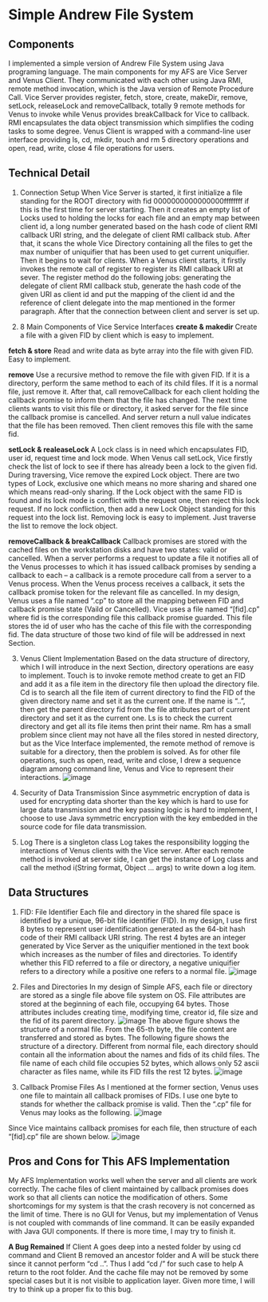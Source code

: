 Simple Andrew File System
=========================

Components
----------
I implemented a simple version of Andrew File System using Java programing language. 
The main components for my AFS are Vice Server and Venus Client. They communicated with each other using Java RMI, remote method invocation, which is the Java version of Remote Procedure Call. Vice Server provides register, fetch, store, create, makeDir, remove, setLock, releaseLock and removeCallback, totally 9 remote methods for Venus to invoke while Venus provides breakCallback for Vice to callback. RMI encapsulates the data object transmission which simplifies the coding tasks to some degree.
Venus Client is wrapped with a command-line user interface providing ls, cd, mkdir, touch and rm 5 directory operations and open, read, write, close 4 file operations for users.

Technical Detail
----------------
1. Connection Setup
When Vice Server is started, it first initialize a file standing for the ROOT directory with fid 0000000000000000ffffffff if this is the first time for server starting. Then it creates an empty list of Locks used to holding the locks for each file and an empty map between client id, a long number generated based on the hash code of client RMI callback URI string, and the delegate of client RMI callback stub. After that, it scans the whole Vice Directory containing all the files to get the max number of uniquifier that has been used to get current uniquifier. Then it begins to wait for clients.
When a Venus client starts, it firstly invokes the remote call of register to register its RMI callback URI at sever. The register method do the following jobs: generating the delegate of client RMI callback stub, generate the hash code of the given URI as client id and put the mapping of the client id and the reference of client delegate into the map mentioned in the former paragraph. 
After that the connection between client and server is set up.

2. 8 Main Components of Vice Service Interfaces
**create & makedir**
Create a file with a given FID by client which is easy to implement.

**fetch & store**
Read and write data as byte array into the file with given FID. Easy to implement.

**remove**
Use a recursive method to remove the file with given FID. If it is a directory, perform the same method to each of its child files. If it is a normal file, just remove it. After that, call removeCallback for each client holding the callback promise to inform them that the file has changed. The next time clients wants to visit this file or directory, it asked server for the file since the callback promise is cancelled. And server return a null value indicates that the file has been removed. Then client removes this file with the same fid.

**setLock & realeaseLock**
A Lock class is in need which encapsulates FID, user id, request time and lock mode. When Venus call setLock, Vice firstly check the list of lock to see if there has already been a lock to the given fid. During traversing, Vice remove the expired Lock object. There are two types of Lock, exclusive one which means no more sharing and shared one which means read-only sharing. If the Lock object with the same FID is found and its lock mode is conflict with the request one, then reject this lock request. If no lock confliction, then add a new Lock Object standing for this request into the lock list. Removing lock is easy to implement. Just traverse the list to remove the lock object.

**removeCallback & breakCallback**
Callback promises are stored with the cached files on the workstation disks and have two states: valid or cancelled. When a server performs a request to update a file it notifies all of the Venus processes to which it has issued callback promises by sending a callback to each – a callback is a remote procedure call from a server to a Venus process. When the Venus process receives a callback, it sets the callback promise token for the relevant file as cancelled.
In my design, Venus uses a file named “.cp” to store all the mapping between FID and callback promise state (Vaild or Cancelled). Vice uses a file named “[fid].cp” where fid is the corresponding file this callback promise guarded. This file stores the id of user who has the cache of this file with the corresponding fid. The data structure of those two kind of file will be addressed in next Section.

3. Venus Client Implementation
Based on the data structure of directory, which I will introduce in the next Section, directory operations are easy to implement. Touch is to invoke remote method create to get an FID and add it as a file item in the directory file then upload the directory file. Cd is to search all the file item of current directory to find the FID of the given directory name and set it as the current one. If the name is “..”, then get the parent directory fid from the file attributes part of current directory and set it as the current one. Ls is to check the current directory and get all its file items then print their name. Rm has a small problem since client may not have all the files stored in nested directory, but as the Vice Interface implemented, the remote method of remove is suitable for a directory, then the problem is solved.
As for other file operations, such as open, read, write and close, I drew a sequence diagram among command line, Venus and Vice to represent their interactions.
![image](https://github.com/dawnwords/AFS/raw/master/pic/fileOperation.jpg)

4. Security of Data Transmission
Since asymmetric encryption of data is used for encrypting data shorter than the key which is hard to use for large data transmission and the key passing logic is hard to implement, I choose to use Java symmetric encryption with the key embedded in the source code for file data transmission.

5. Log
There is a singleton class Log takes the responsibility logging the interactions of Venus clients with the Vice server. After each remote method is invoked at server side, I can get the instance of Log class and call the method i(String format, Object … args) to write down a log item.

Data Structures
---------------
1. FID: File Identifier
Each file and directory in the shared file space is identified by a unique, 96-bit file identifier (FID). In my design, I use first 8 bytes to represent user identification generated as the 64-bit hash code of their RMI callback URI string. The rest 4 bytes are an integer generated by Vice Server as the uniquifier mentioned in the text book which increases as the number of files and directories. To identify whether this FID referred to a file or directory, a negative uniquifier refers to a directory while a positive one refers to a normal file.
![image](https://github.com/dawnwords/AFS/raw/master/pic/FID.png)

2. Files and Directories
In my design of Simple AFS, each file or directory are stored as a single file above file system on OS. File attributes are stored at the beginning of each file, occupying 64 bytes. Those attributes includes creating time, modifying time, creator id, file size and the fid of its parent directory.
![image](https://github.com/dawnwords/AFS/raw/master/pic/fileStructure.png)
The above figure shows the structure of a normal file. From the 65-th byte, the file content are transferred and stored as bytes. The following figure shows the structure of a directory. Different from normal file, each directory should contain all the information about the names and fids of its child files. The file name of each child file occupies 52 bytes, which allows only 52 ascii character as files name, while its FID fills the rest 12 bytes.
![image](https://github.com/dawnwords/AFS/raw/master/pic/directoryStructure.png)

3. Callback Promise Files
As I mentioned at the former section, Venus uses one file to maintain all callback promises of FIDs. I use one byte to stands for whether the callback promise is valid. Then the “.cp” file for Venus may looks as the following.
![image](https://github.com/dawnwords/AFS/raw/master/pic/cp.png)

Since Vice maintains callback promises for each file, then structure of each “[fid].cp” file are shown below.
![image](https://github.com/dawnwords/AFS/raw/master/pic/servercp.png)

Pros and Cons for This AFS Implementation
-----------------------------------------
My AFS Implementation works well when the server and all clients are work correctly. The cache files of client maintained by callback promises does work so that all clients can notice the modification of others.
Some shortcomings for my system is that the crash recovery is not concerned as the limit of time. There is no GUI for Venus, but my implementation of Venus is not coupled with commands of line command. It can be easily expanded with Java GUI components. If there is more time, I may try to finish it.

**A Bug Remained**
If Client A goes deep into a nested folder by using cd command and Client B removed an ancestor folder and A will be stuck there since it cannot perform “cd ..”. Thus I add “cd /” for such case to help A return to the root folder. And the cache file may not be removed by some special cases but it is not visible to application layer. Given more time, I will try to think up a proper fix to this bug.